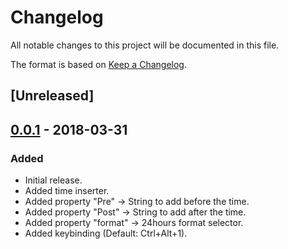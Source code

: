 # Changelog
All notable changes to this project will be documented in this file.

The format is based on [Keep a Changelog](http://keepachangelog.com/en/1.0.0/).

## [Unreleased]

## [0.0.1] - 2018-03-31
### Added
- Initial release.
- Added time inserter.
- Added property "Pre" -> String to add before the time.
- Added property "Post" -> String to add after the time.
- Added property "format" -> 24hours format selector.
- Added keybinding (Default: Ctrl+Alt+1).



[0.0.1]: https://github.com/mario-mra/time-inserter
